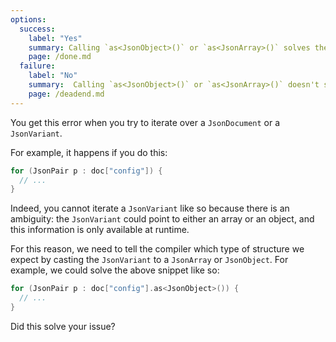 ```yaml
---
options:
  success:
    label: "Yes"
    summary: Calling `as<JsonObject>()` or `as<JsonArray>()` solves the issue
    page: /done.md
  failure:
    label: "No"
    summary:  Calling `as<JsonObject>()` or `as<JsonArray>()` doesn't solve the issue
    page: /deadend.md
---
```


You get this error when you try to iterate over a `JsonDocument` or a `JsonVariant`.

For example, it happens if you do this:

```c++
for (JsonPair p : doc["config"]) {
  // ...
}
```

Indeed, you cannot iterate a `JsonVariant` like so because there is an ambiguity: the `JsonVariant` could point to either an array or an object, and this information is only available at runtime.

For this reason, we need to tell the compiler which type of structure we expect by casting the `JsonVariant` to a `JsonArray` or `JsonObject`.
For example, we could solve the above snippet like so:

```c++
for (JsonPair p : doc["config"].as<JsonObject>()) {
  // ...
}
```

Did this solve your issue?
